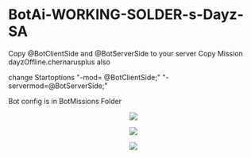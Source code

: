 # BotAi-WORKING-SOLDER-s-Dayz-SA

Copy @BotClientSide and @BotServerSide to your server
Copy Mission dayzOffline.chernarusplus also

change Startoptions
"-mod= @BotClientSide;" "-servermod=@BotServerSide;"

Bot config is in BotMissions Folder

<p align="center">
<img src="https://github.com/x1234xx/BotAi-WORKING-SOLDER-s-Dayz-SA/blob/main/20210208002114_1.jpg" ><br>
  
  <p align="center">
<img src="https://github.com/x1234xx/BotAi-WORKING-SOLDER-s-Dayz-SA/blob/main/20210208002124_1.jpg" ><br>
   
  <p align="center">
<img src="https://github.com/x1234xx/BotAi-WORKING-SOLDER-s-Dayz-SA/blob/main/20210208002653_1.jpg" ><br>
